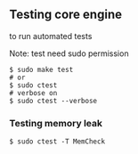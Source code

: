 
## Testing core engine

to run automated tests

Note: test need sudo permission

```
$ sudo make test
# or 
$ sudo ctest
# verbose on
$ sudo ctest --verbose
```
### Testing memory leak
```
$ sudo ctest -T MemCheck
```
